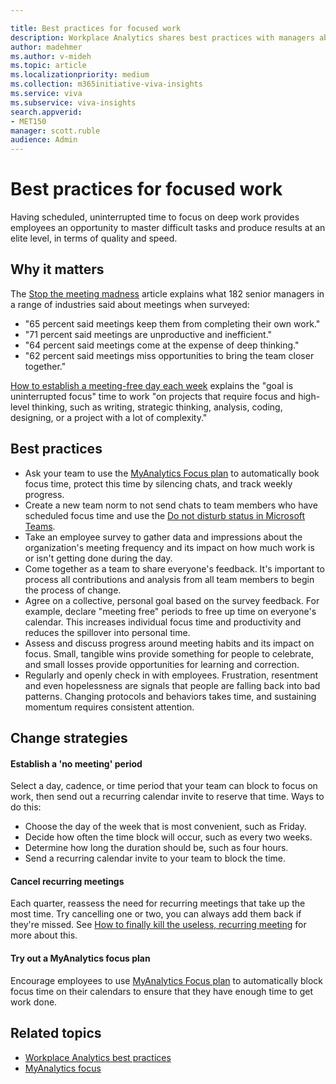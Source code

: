 ```yaml
---

title: Best practices for focused work
description: Workplace Analytics shares best practices with managers about the importance of scheduled time to focus
author: madehmer
ms.author: v-mideh
ms.topic: article
ms.localizationpriority: medium 
ms.collection: m365initiative-viva-insights 
ms.service: viva 
ms.subservice: viva-insights 
search.appverid: 
- MET150 
manager: scott.ruble
audience: Admin
---
```


# Best practices for focused work

Having scheduled, uninterrupted time to focus on deep work provides employees an opportunity to master difficult tasks and produce results at an elite level, in terms of quality and speed.

## Why it matters

The [Stop the meeting madness](https://insights.office.com/collaboration/out-of-control-meetings-waste-time-undermine-work/) article explains what 182 senior managers in a range of industries said about meetings when surveyed:

* "65 percent said meetings keep them from completing their own work."
* "71 percent said meetings are unproductive and inefficient."
* "64 percent said meetings come at the expense of deep thinking."
* "62 percent said meetings miss opportunities to bring the team closer together."

[How to establish a meeting-free day each week](https://insights.office.com/time-management/how-to-establish-a-meeting-free-day-each-week/) explains the "goal is uninterrupted focus" time to work "on projects that require focus and high-level thinking, such as writing, strategic thinking, analysis, coding, designing, or a project with a lot of complexity."

## Best practices

* Ask your team to use the [MyAnalytics Focus plan](../personal/use/focus-plan.md) to automatically book focus time, protect this time by silencing chats, and track weekly progress.
* Create a new team norm to not send chats to team members who have scheduled focus time and use the [Do not disturb status in Microsoft Teams](https://support.microsoft.com/office/change-your-status-in-teams-ce36ed14-6bc9-4775-a33e-6629ba4ff78e).
* Take an employee survey to gather data and impressions about the organization's meeting frequency and its impact on how much work is or isn't getting done during the day.
* Come together as a team to share everyone's feedback. It's important to process all contributions and analysis from all team members to begin the process of change.
* Agree on a collective, personal goal based on the survey feedback. For example, declare "meeting free" periods to free up time on everyone's calendar. This increases individual focus time and productivity and reduces the spillover into personal time.
* Assess and discuss progress around meeting habits and its impact on focus. Small, tangible wins provide something for people to celebrate, and small losses provide opportunities for learning and correction.
* Regularly and openly check in with employees. Frustration, resentment and even hopelessness are signals that people are falling back into bad patterns. Changing protocols and behaviors takes time, and sustaining momentum requires consistent attention.

## Change strategies

#### Establish a 'no meeting' period

Select a day, cadence, or time period that your team can block to focus on work, then send out a recurring calendar invite to reserve that time. Ways to do this:

* Choose the day of the week that is most convenient, such as Friday.
* Decide how often the time block will occur, such as every two weeks.
* Determine how long the duration should be, such as four hours.
* Send a recurring calendar invite to your team to block the time.

#### Cancel recurring meetings

Each quarter, reassess the need for recurring meetings that take up the most time. Try cancelling one or two, you can always add them back if they're missed. See [How to finally kill the useless, recurring meeting](https://insights.office.com/digital-transformation/how-to-finally-kill-the-useless-recurring-meeting/) for more about this.

#### Try out a MyAnalytics focus plan

Encourage employees to use [MyAnalytics Focus plan](../personal/use/focus-plan.md) to automatically block focus time on their calendars to ensure that they have enough time to get work done.

## Related topics

* [Workplace Analytics best practices](best-practices.md)
* [MyAnalytics focus](../personal/use/focus.md)
